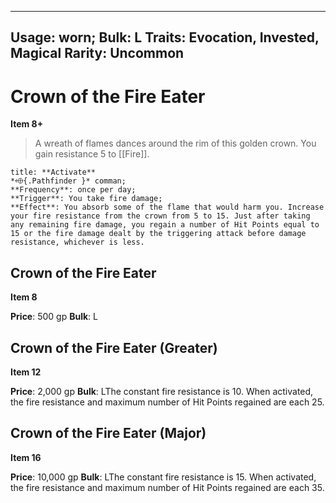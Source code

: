 
---
Usage: worn;
Bulk: L
Traits: Evocation, Invested, Magical
Rarity: Uncommon
---

# Crown of the Fire Eater

**Item 8+**

> A wreath of flames dances around the rim of this golden crown. You gain resistance 5 to [[Fire]].

```ad-embed-ability
title: **Activate**
*⬲{.Pathfinder }* comman; 
**Frequency**: once per day;
**Trigger**: You take fire damage;
**Effect**: You absorb some of the flame that would harm you. Increase your fire resistance from the crown from 5 to 15. Just after taking any remaining fire damage, you regain a number of Hit Points equal to 15 or the fire damage dealt by the triggering attack before damage resistance, whichever is less.

```

## Crown of the Fire Eater

**Item 8**

**Price**: 500 gp
**Bulk**: L

## Crown of the Fire Eater (Greater)

**Item 12**

**Price**: 2,000 gp
**Bulk**: LThe constant fire resistance is 10. When activated, the fire resistance and maximum number of Hit Points regained are each 25.

## Crown of the Fire Eater (Major)

**Item 16**

**Price**: 10,000 gp
**Bulk**: LThe constant fire resistance is 15. When activated, the fire resistance and maximum number of Hit Points regained are each 35.
